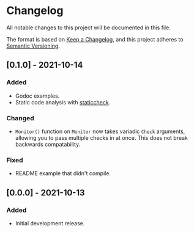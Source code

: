 # Changelog
All notable changes to this project will be documented in this file.

The format is based on [Keep a Changelog](https://keepachangelog.com/en/1.0.0/),
and this project adheres to [Semantic Versioning](https://semver.org/spec/v2.0.0.html).

## [0.1.0] - 2021-10-14
### Added
- Godoc examples.
- Static code analysis with [staticcheck](https://staticcheck.io/).

### Changed
- `Monitor()` function on `Monitor` now takes variadic `Check` arguments, allowing you to pass multiple checks in at
once. This does not break backwards compatability.

### Fixed
- README example that didn't compile.

## [0.0.0] - 2021-10-13
### Added
- Initial development release.
